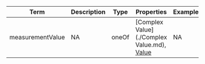|Term | Description | Type | Properties | Example | Enum|
| ---| ---| ---| ---| ---| --- |
| measurementValue | NA | oneOf | [Complex Value](./Complex Value.md), [Value](./Value_PXF.md) | NA | NA|
